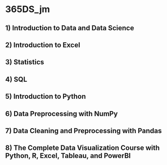 # 365DS_jm
## 1) Introduction to Data and Data Science
## 2) Introduction to Excel
## 3) Statistics
## 4) SQL
## 5) Introduction to Python
## 6) Data Preprocessing with NumPy
## 7) Data Cleaning and Preprocessing with Pandas
## 8) The Complete Data Visualization Course with Python, R, Excel, Tableau, and PowerBI

